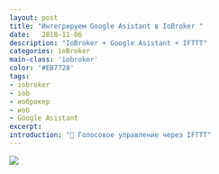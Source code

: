 ```yaml
---
layout: post
title: "Интегрируем Google Asistant в IoBroker "
date:   2018-11-06
description: "IoBroker + Google Asistant + IFTTT"
categories: ioBroker
main-class: 'iobroker'
color: '#EB7728'
tags:
- iobroker
- iob
- иоброкер
- иоб
- Google Asistant 
excerpt:
introduction: "🎤 Голосовое управление через IFTTT"
---
```

![][3]




[1]: https://linuxmint.com/
[2]: https://dietpi.com/
[3]: /assets/image/salam/zolo.png
[4]: /assets/image/node_v.png
